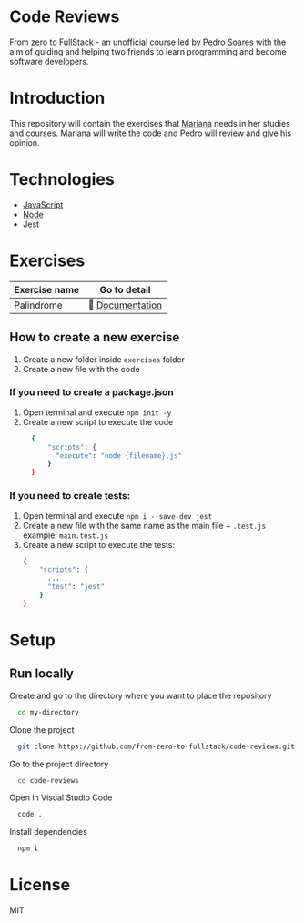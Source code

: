 # Code Reviews

From zero to FullStack - an unofficial course led by [Pedro Soares](https://github.com/pncsoares) with the aim of guiding and helping two friends to learn programming and become software developers.

# Introduction

This repository will contain the exercises that [Mariana](https://github.com/ma-oliveiramarques) needs in her studies and courses.
Mariana will write the code and Pedro will review and give his opinion.

# Technologies

- [JavaScript](https://developer.mozilla.org/en-US/docs/Web/JavaScript)
- [Node](https://nodejs.org/en/docs/)
- [Jest](https://jestjs.io/docs/getting-started)

# Exercises

| Exercise name | Go to detail |
| -- | -- |
| Palindrome | 📄 [Documentation](./exercises/palindrome/README.md) |

## How to create a new exercise

1. Create a new folder inside `exercises` folder
1. Create a new file with the code

### If you need to create a package.json

1. Open terminal and execute `npm init -y`
1. Create a new script to execute the code
   ```bash
     {
         "scripts": {
           "execute": "node {filename}.js"
         }
     }
     ```

### If you need to create tests:

1. Open terminal and execute `npm i --save-dev jest`
1. Create a new file with the same name as the main file + `.test.js`
   example: `main.test.js`
1. Create a new script to execute the tests:
   ```bash
   {
       "scripts": {
         ...
         "test": "jest"
       }
   }
   ```

# Setup

## Run locally

Create and go to the directory where you want to place the repository

```bash
  cd my-directory
```

Clone the project

```bash
  git clone https://github.com/from-zero-to-fullstack/code-reviews.git
```

Go to the project directory

```bash
  cd code-reviews
```

Open in Visual Studio Code

```bash
  code .
```

Install dependencies

```bash
  npm i
```

# License

MIT
